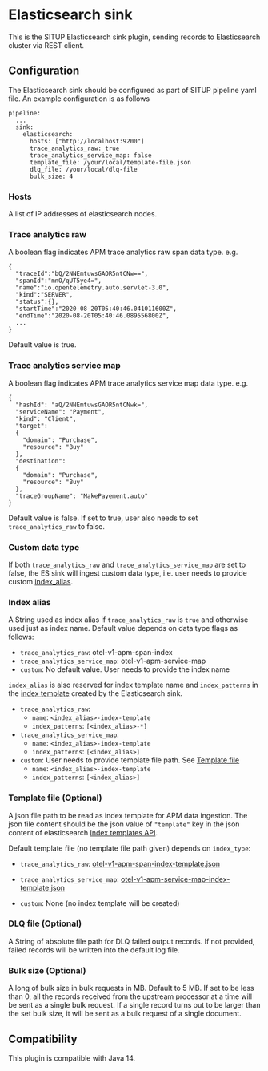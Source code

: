 # Elasticsearch sink

This is the SITUP Elasticsearch sink plugin, sending records to Elasticsearch cluster via REST client.

## Configuration

The Elasticsearch sink should be configured as part of SITUP pipeline yaml file. An example configuration is as follows

```$xslt
pipeline:
  ...
  sink:
    elasticsearch:
      hosts: ["http://localhost:9200"]
      trace_analytics_raw: true
      trace_analytics_service_map: false
      template_file: /your/local/template-file.json
      dlq_file: /your/local/dlq-file
      bulk_size: 4
``` 

### Hosts

A list of IP addresses of elasticsearch nodes.

### Trace analytics raw

A boolean flag indicates APM trace analytics raw span data type. e.g.

```$xslt
{
  "traceId":"bQ/2NNEmtuwsGAOR5ntCNw==",
  "spanId":"mnO/qUT5ye4=",
  "name":"io.opentelemetry.auto.servlet-3.0",
  "kind":"SERVER",
  "status":{},
  "startTime":"2020-08-20T05:40:46.041011600Z",
  "endTime":"2020-08-20T05:40:46.089556800Z",
  ...
}
```

Default value is true.

### Trace analytics service map

A boolean flag indicates APM trace analytics service map data type. e.g.

```$xslt
{
  "hashId": "aQ/2NNEmtuwsGAOR5ntCNwk=",
  "serviceName": "Payment",
  "kind": "Client",
  "target":
  {
    "domain": "Purchase",
    "resource": "Buy"
  },
  "destination":
  {
    "domain": "Purchase",
    "resource": "Buy"
  },
  "traceGroupName": "MakePayement.auto"
}
```

Default value is false. If set to true, user also needs to set `trace_analytics_raw` to false.

### Custom data type

If both `trace_analytics_raw` and `trace_analytics_service_map` are set to false, the ES sink will ingest custom data type, i.e.
user needs to provide custom [index_alias](#index_alias).

### <a name="index_alias"></a>Index alias

A String used as index alias if `trace_analytics_raw` is `true` and otherwise used just as index name. Default value depends on data type flags as follows:

- `trace_analytics_raw`: otel-v1-apm-span-index
- `trace_analytics_service_map`: otel-v1-apm-service-map  
- `custom`: No default value. User needs to provide the index name

`index_alias` is also reserved for index template name and `index_patterns` in the [index template](https://www.elastic.co/guide/en/elasticsearch/reference/7.8/index-templates.html) created by the Elasticsearch sink. 

- `trace_analytics_raw`: 
   - `name`: `<index_alias>-index-template` 
   - `index_patterns`: `[<index_alias>-*]`
- `trace_analytics_service_map`: 
   - `name`: `<index_alias>-index-template`
   - `index_patterns`: `[<index_alias>]`
- `custom`: User needs to provide template file path. See [Template file](#template_file)
   - `name`: `<index_alias>-index-template`
   - `index_patterns`: `[<index_alias>]`

### <a name="template_file"></a>Template file (Optional)

A json file path to be read as index template for APM data ingestion. The json file content should be the json value of
`"template"` key in the json content of elasticsearch [Index templates API](https://www.elastic.co/guide/en/elasticsearch/reference/7.8/index-templates.html).

Default template file (no template file path given) depends on `index_type`:

- `trace_analytics_raw`: [otel-v1-apm-span-index-template.json](https://github.com/opendistro-for-elasticsearch/simple-ingest-transformation-utility-pipeline/blob/master/situp-plugins/elasticsearch/src/main/resources/otel-v1-apm-span-index-template.json)

- `trace_analytics_service_map`: [otel-v1-apm-service-map-index-template.json](https://github.com/opendistro-for-elasticsearch/simple-ingest-transformation-utility-pipeline/blob/master/situp-plugins/elasticsearch/src/main/resources/otel-v1-apm-service-map-index-template.json)

- `custom`: None (no index template will be created)

### DLQ file (Optional)

A String of absolute file path for DLQ failed output records. 
If not provided, failed records will be written into the default log file.

### Bulk size (Optional)

A long of bulk size in bulk requests in MB. Default to 5 MB. If set to be less than 0, 
all the records received from the upstream processor at a time will be sent as a single bulk request. 
If a single record turns out to be larger than the set bulk size, it will be sent as a bulk request of a single document.

## Compatibility

This plugin is compatible with Java 14.
